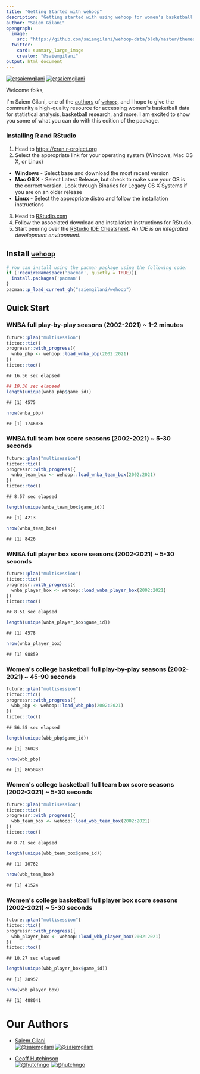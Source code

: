 ```yaml
---
title: "Getting Started with wehoop"
description: "Getting started with using wehoop for women's basketball data."
author: "Saiem Gilani"
opengraph:
  image: 
    src: "https://github.com/saiemgilani/wehoop-data/blob/master/themes/wehoop_gh.png?raw=true"
  twitter:
    card: summary_large_image
    creator: "@saiemgilani"
output: html_document
---
```


<a href='https://twitter.com/saiemgilani' target='blank'><img src='https://img.shields.io/twitter/follow/saiemgilani?color=blue&amp;label=%40saiemgilani&amp;logo=twitter&amp;style=for-the-badge' alt='@saiemgilani'/></a> <a href='https://github.com/saiemgilani' target='blank'><img src='https://img.shields.io/github/followers/saiemgilani?color=eee&amp;logo=Github&amp;style=for-the-badge' alt='@saiemgilani'/></a>

Welcome folks,

I'm Saiem Gilani, one of the [authors](https://saiemgilani.github.io/wehoop/authors.html "Authors and contributors to wehoop") of [`wehoop`](https://saiemgilani.github.io/wehoop/), and I hope to give the community a high-quality resource for accessing women's basketball data for statistical analysis, basketball research, and more. I am excited to show you some of what you can do with this edition of the package.

### **Installing R and RStudio**

1.  Head to <https://cran.r-project.org>
2.  Select the appropriate link for your operating system (Windows, Mac OS X, or Linux)

-   **Windows** - Select base and download the most recent version
-   **Mac OS X** - Select Latest Release, but check to make sure your OS is the correct version. Look through Binaries for Legacy OS X Systems if you are on an older release
-   **Linux** - Select the appropriate distro and follow the installation instructions

3.  Head to [RStudio.com](https://www.rstudio.com/products/rstudio/download/#download "Download the appropriate version of RStudio (Free) for your operating system to use with R")
4.  Follow the associated download and installation instructions for RStudio.
5.  Start peering over the [RStudio IDE Cheatsheet](https://github.com/rstudio/cheatsheets/raw/master/rstudio-ide.pdf). *An IDE is an integrated development environment.*


## **Install** [**`wehoop`**](https://saiemgilani.github.io/wehoop/)

```r
# You can install using the pacman package using the following code:
if (!requireNamespace('pacman', quietly = TRUE)){
  install.packages('pacman')
}
pacman::p_load_current_gh("saiemgilani/wehoop")
```

## **Quick Start**

### **WNBA full play-by-play seasons (2002-2021) ~ 1-2 minutes**

```r
future::plan("multisession")
tictoc::tic()
progressr::with_progress({
  wnba_pbp <- wehoop::load_wnba_pbp(2002:2021)
})
tictoc::toc()
```

```
## 16.56 sec elapsed
```

```r
## 10.36 sec elapsed
length(unique(wnba_pbp$game_id))
```

```
## [1] 4575
```

```r
nrow(wnba_pbp)
```

```
## [1] 1746086
```
### **WNBA full team box score seasons (2002-2021) ~ 5-30 seconds**

```r
future::plan("multisession")
tictoc::tic()
progressr::with_progress({
  wnba_team_box <- wehoop::load_wnba_team_box(2002:2021)
})
tictoc::toc()
```

```
## 8.57 sec elapsed
```

```r
length(unique(wnba_team_box$game_id))
```

```
## [1] 4213
```

```r
nrow(wnba_team_box)
```

```
## [1] 8426
```
### **WNBA full player box score seasons (2002-2021) ~ 5-30 seconds**

```r
future::plan("multisession")
tictoc::tic()
progressr::with_progress({
  wnba_player_box <- wehoop::load_wnba_player_box(2002:2021)
})
tictoc::toc()
```

```
## 8.51 sec elapsed
```

```r
length(unique(wnba_player_box$game_id))
```

```
## [1] 4578
```

```r
nrow(wnba_player_box)
```

```
## [1] 98859
```

### **Women's college basketball full play-by-play seasons (2002-2021) ~ 45-90 seconds**


```r
future::plan("multisession")
tictoc::tic()
progressr::with_progress({
  wbb_pbp <- wehoop::load_wbb_pbp(2002:2021)
})
tictoc::toc()
```

```
## 56.55 sec elapsed
```

```r
length(unique(wbb_pbp$game_id))
```

```
## [1] 26023
```

```r
nrow(wbb_pbp)
```

```
## [1] 8650487
```

### **Women's college basketball full team box score seasons (2002-2021) ~ 5-30 seconds**


```r
future::plan("multisession")
tictoc::tic()
progressr::with_progress({
  wbb_team_box <- wehoop::load_wbb_team_box(2002:2021)
})
tictoc::toc()
```

```
## 8.71 sec elapsed
```

```r
length(unique(wbb_team_box$game_id))
```

```
## [1] 20762
```

```r
nrow(wbb_team_box)
```

```
## [1] 41524
```

### **Women's college basketball full player box score seasons (2002-2021) ~ 5-30 seconds**


```r
future::plan("multisession")
tictoc::tic()
progressr::with_progress({
  wbb_player_box <- wehoop::load_wbb_player_box(2002:2021)
})
tictoc::toc()
```

```
## 10.27 sec elapsed
```

```r
length(unique(wbb_player_box$game_id))
```

```
## [1] 28957
```

```r
nrow(wbb_player_box)
```

```
## [1] 488041
```


# **Our Authors**

-   [Saiem Gilani](https://twitter.com/saiemgilani)       
<a href="https://twitter.com/saiemgilani" target="blank"><img src="https://img.shields.io/twitter/follow/saiemgilani?color=blue&label=%40saiemgilani&logo=twitter&style=for-the-badge" alt="@saiemgilani" /></a>
<a href="https://github.com/saiemgilani" target="blank"><img src="https://img.shields.io/github/followers/saiemgilani?color=eee&logo=Github&style=for-the-badge" alt="@saiemgilani" /></a>

-   [Geoff Hutchinson](https://twitter.com/hutchngo)       
<a href="https://twitter.com/hutchngo" target="blank"><img src="https://img.shields.io/twitter/follow/hutchngo?color=blue&label=%40hutchngo&logo=twitter&style=for-the-badge" alt="@hutchngo" /></a>
<a href="https://github.com/hutchngo" target="blank"><img src="https://img.shields.io/github/followers/hutchngo?color=eee&logo=Github&style=for-the-badge" alt="@hutchngo" /></a>

